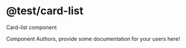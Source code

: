 @test/card-list
===============================================
Card-list component

Component Authors, provide some documentation for your users here!
